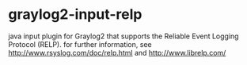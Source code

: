 graylog2-input-relp
===================

java input plugin for Graylog2 that supports the Reliable Event Logging Protocol (RELP).
for further information, see http://www.rsyslog.com/doc/relp.html and http://www.librelp.com/

